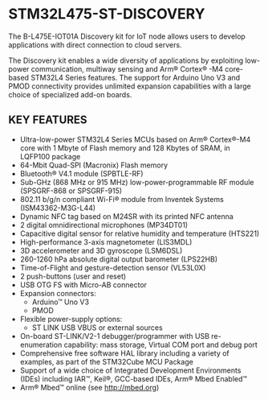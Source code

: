 # STM32L475-ST-DISCOVERY

The B-L475E-IOT01A Discovery kit for IoT node allows users to develop applications with direct connection to cloud servers.

The Discovery kit enables a wide diversity of applications by exploiting low-power communication, multiway sensing and Arm® Cortex® -M4 core-based STM32L4 Series features.
The support for Arduino Uno V3 and PMOD connectivity provides unlimited expansion capabilities with a large choice of specialized add-on boards.

## **KEY FEATURES**

- Ultra-low-power STM32L4 Series MCUs based on Arm® Cortex®-M4 core with 1 Mbyte of Flash memory and 128 Kbytes of SRAM, in LQFP100 package
- 64-Mbit Quad-SPI (Macronix) Flash memory
- Bluetooth® V4.1 module (SPBTLE-RF)
- Sub-GHz (868 MHz or 915 MHz) low-power-programmable RF module (SPSGRF-868 or SPSGRF-915)
- 802.11 b/g/n compliant Wi-Fi® module from Inventek Systems (ISM43362-M3G-L44)
- Dynamic NFC tag based on M24SR with its printed NFC antenna
- 2 digital omnidirectional microphones (MP34DT01)
- Capacitive digital sensor for relative humidity and temperature (HTS221)
- High-performance 3-axis magnetometer (LIS3MDL)
- 3D accelerometer and 3D gyroscope (LSM6DSL)
- 260-1260 hPa absolute digital output barometer (LPS22HB)
- Time-of-Flight and gesture-detection sensor (VL53L0X)
- 2 push-buttons (user and reset)
- USB OTG FS with Micro-AB connector
- Expansion connectors:
  - Arduino™ Uno V3
  - PMOD
- Flexible power-supply options:
  - ST LINK USB VBUS or external sources
- On-board ST-LINK/V2-1 debugger/programmer with USB re-enumeration capability: mass storage, Virtual COM port and debug port
- Comprehensive free software HAL library including a variety of examples, as part of the STM32Cube MCU Package
- Support of a wide choice of Integrated Development Environments (IDEs) including IAR™, Keil®, GCC-based IDEs, Arm® Mbed Enabled™
- Arm® Mbed™ online (see http://mbed.org)